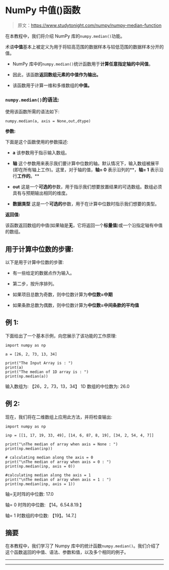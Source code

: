 # NumPy 中值()函数

> 原文：<https://www.studytonight.com/numpy/numpy-median-function>

在本教程中，我们将介绍 NumPy 库的`numpy.median()`功能。

术语**中值**基本上被定义为用于将较高范围的数据样本与较低范围的数据样本分开的值。

*   NumPy 库中的`numpy.median()`统计函数用于**计算任意指定轴的中间值**。

*   因此，该函数**返回数组元素的中值作为输出。**

*   该函数用于计算一维和多维数组的**中值。**

### `numpy.median()`的语法:

使用该函数所需的语法如下:

```
numpy.median(a, axis = None,out,dtype)
```

**参数:**

下面是这个函数使用的参数描述:

*   **a**
    该参数用于指示输入数组。

*   **轴**
    这个参数用来表示我们要计算中位数的轴。默认情况下，输入数组被展平(即在所有轴上工作)。这里，对于轴的值，**轴= 0** 表示沿列的**，**轴= 1** 表示沿行**工作的**。**

*   **out**
    这是一个**可选的**参数，用于指示我们想要放置结果的可选数组。数组必须具有与预期输出相同的维度。

*   **数据类型**
    这是一个**可选的**参数，用于在计算中位数时指示我们想要的类型。

**返回值:**

该函数返回数组的中值(如果轴是**无**，它将返回一个**标量值**)或一个沿指定轴有中值的数组。

## 用于计算中位数的步骤:

以下是用于计算中位数的步骤:

*   有一些给定的数据点作为输入。

*   第二步，按升序排列。

*   如果项目总数为奇数，则中位数计算为**中位数=中期**

*   如果条款总数为偶数，则中位数计算为**中位数=中间条款的平均值**

## 例 1:

下面给出了一个基本示例，向您展示了该功能的工作原理:

```
import numpy as np 

a = [26, 2, 73, 13, 34] 

print("The Input Array is : ") 
print(a)
print("The median of 1D array is : ")
print(np.median(a)) 
```

输入数组为:
【26，2，73，13，34】
1D 数组的中位数为:
26.0

## 例 2:

现在，我们将在二维数组上应用此方法，并将检查输出:

```
import numpy as np 

inp = [[1, 17, 19, 33, 49], [14, 6, 87, 8, 19], [34, 2, 54, 4, 7]] 

print("\nThe median of array when axis = None : ")
print(np.median(inp)) 

# calculating median along the axis = 0 
print("\nThe median of array when axis = 0 : ")
print(np.median(inp, axis = 0)) 

#calculating median along the axis = 1 
print("\nThe median of array when axis = 1 : ")
print(np.median(inp, axis = 1)) 
```

轴=无时阵的中位数:
17.0

轴= 0 时阵的中位数:
【14。6.54.8.19.】

轴= 1 时数组的中位数:
【19】。14.7.]

## 摘要

在本教程中，我们学习了 Numpy 库中的统计函数`numpy.median()`。我们介绍了这个函数返回的中值、语法、参数和值，以及多个相同的例子。

* * *

* * *